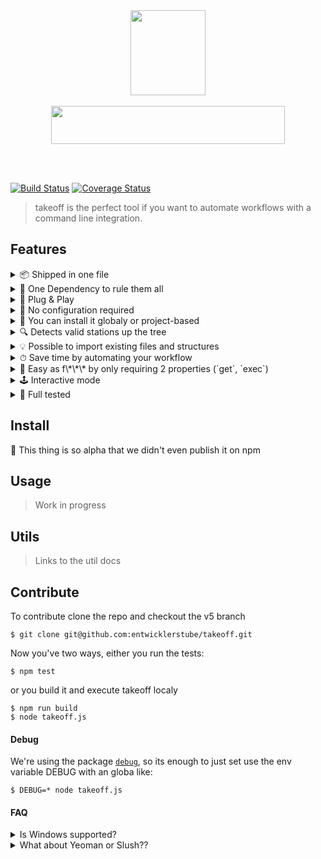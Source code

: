 <br />
<br />
<p align="center">
  <img src="https://user-images.githubusercontent.com/528550/47579833-709f5700-d94d-11e8-9302-cd303c6d3ddf.gif" width="120" height="136">
  <br />  <br />
  <img src="https://user-images.githubusercontent.com/528550/47447802-b679e500-d7be-11e8-82a0-e446cd06b991.jpg" width="374" height="61" />
</p>
<br />
<br />

[![Build Status](https://travis-ci.org/entwicklerstube/takeoff.svg?branch=master)](https://travis-ci.org/entwicklerstube/takeoff)
[![Coverage Status](https://coveralls.io/repos/github/entwicklerstube/takeoff/badge.svg?branch=v5)](https://coveralls.io/github/entwicklerstube/takeoff?branch=v5)

> takeoff is the perfect tool if you want to automate workflows with a command line integration.

## Features

<details><summary>📦 Shipped in one file</summary>details</details>
<details><summary>🧙‍ One Dependency to rule them all</summary>details</details>
<details><summary>🔌 Plug & Play</summary>details</details>
<details><summary>💎 No configuration required</summary>details</details>
<details><summary>🌟 You can install it globaly or project-based</summary>details</details>
<details><summary>🔍 Detects valid stations up the tree</summary>details</details>
<details><summary>💡 Possible to import existing files and structures</summary>details</details>
<details><summary>⏱ Save time by automating your workflow</summary>details</details>
<details><summary>💁‍ Easy as f\*\*\* by only requiring 2 properties (`get`, `exec`)</summary>details</details>
<details><summary>🕹 Interactive mode</summary>details</details>
<details><summary>💚 Full tested</summary>details</details>

## Install

🤭 This thing is so alpha that we didn't even publish it on npm

## Usage

> Work in progress

## Utils

> Links to the util docs

## Contribute

To contribute clone the repo and checkout the v5 branch

```
$ git clone git@github.com:entwicklerstube/takeoff.git
```

Now you've two ways, either you run the tests:

```
$ npm test
```

or you build it and execute takeoff localy

```
$ npm run build
$ node takeoff.js
```

#### Debug

We're using the package [`debug`](https://www.npmjs.com/package/debug), so its enough to just set use the env variable DEBUG with an globa like:

```
$ DEBUG=* node takeoff.js
```

#### FAQ

<details><summary>Is Windows supported?</summary>
  <img src="https://user-images.githubusercontent.com/528550/47322882-e52a7b00-d659-11e8-9f59-b3778a448196.gif" />
  <p>
    Maybe, its not tested on Windows, since takeoff works a lot with the OS`file-system its more likely that there is something not working. If you step on a bug on windows just create an issue and describe it.
  </p>
</details>

<details><summary>What about Yeoman or Slush??</summary>
  <p>
    Those tools are really great and you can do everything you can do with takeoff also with ones of these. The big difference
    between other tools like them and takeoff is the focus on the maximum simple API and the focus of maximum CLI customisation.
  </p>
</details>
